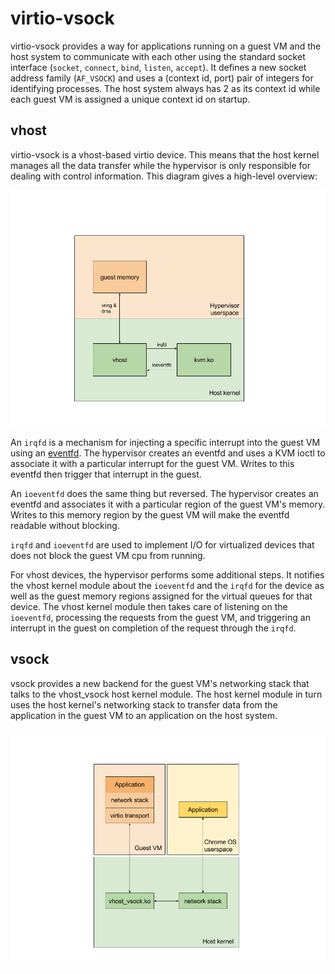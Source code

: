 # virtio-vsock

virtio-vsock provides a way for applications running on a guest VM and the host
system to communicate with each other using the standard socket interface
(`socket`, `connect`, `bind`, `listen`, `accept`).  It defines a new socket
address family (`AF_VSOCK`) and uses a (context id, port) pair of integers for
identifying processes.  The host system always has 2 as its context id while
each guest VM is assigned a unique context id on startup.

## vhost

virtio-vsock is a vhost-based virtio device.  This means that the host kernel
manages all the data transfer while the hypervisor is only responsible for
dealing with control information.  This diagram gives a high-level overview:

![vhost](vhost.png)

An `irqfd` is a mechanism for injecting a specific interrupt into the guest VM
using an [eventfd](http://man7.org/linux/man-pages/man2/eventfd.2.html).  The
hypervisor creates an eventfd and uses a KVM ioctl to associate it with a
particular interrupt for the guest VM.  Writes to this eventfd then trigger that
interrupt in the guest.

An `ioeventfd` does the same thing but reversed.  The hypervisor creates an
eventfd and associates it with a particular region of the guest VM's memory.
Writes to this memory region by the guest VM will make the eventfd readable
without blocking.

`irqfd` and `ioeventfd` are used to implement I/O for virtualized devices that
does not block the guest VM cpu from running.

For vhost devices, the hypervisor performs some additional steps. It notifies
the vhost kernel module about the `ioeventfd` and the `irqfd` for the device as
well as the guest memory regions assigned for the virtual queues for that
device.  The vhost kernel module then takes care of listening on the
`ioeventfd`, processing the requests from the guest VM, and triggering an
interrupt in the guest on completion of the request through the `irqfd`.

## vsock

vsock provides a new backend for the guest VM's networking stack that talks to
the vhost_vsock host kernel module.  The host kernel module in turn uses the
host kernel's networking stack to transfer data from the application in the
guest VM to an application on the host system.

![vsock](vsock.png)
